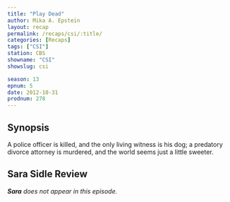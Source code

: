 ```yaml
---
title: "Play Dead"
author: Mika A. Epstein
layout: recap
permalink: /recaps/csi/:title/
categories: [Recaps]
tags: ["CSI"]
station: CBS
showname: "CSI"
showslug: csi

season: 13  
epnum: 5  
date: 2012-10-31
prodnum: 278  
---
```


## Synopsis

A police officer is killed, and the only living witness is his dog; a predatory divorce attorney is murdered, and the world seems just a little sweeter.

## Sara Sidle Review

***Sara** does not appear in this episode.*

